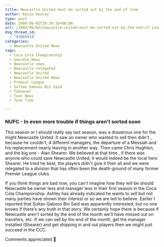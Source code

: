 ```yaml
---
title: Newcastle United must be sorted out by the end of June
author: Kevin Doocey
type: post
date: 2009-06-02T20:39:10+00:00
url: /2009/06/02/newcastle-united-must-be-sorted-out-by-the-end-of-june/
dsq_thread_id:
  - "92802414"
categories:
  - Newcastle United News
tags:
  - Coca Cola Championship
  - Geordie News
  - Newcastle news
  - Newcastle relegated
  - Newcastle United
  - Newcastle United News
  - Premier League
  - Sultan Qaboos Bin Said
  - Takeover
  - Toon News
  - Tyne Time

---
```

### NUFC - In even more trouble if things aren't sorted soon

This season or I should really say last season, was a disastrous one for the might Newcastle United. It saw an owner who wanted to sell then didn't , because he couldn't, 4 different managers, the departure of  a Messiah and his replacement nearly leaving in another way. Then came Chris Hughton, and the big one - Alan Shearer. We believed at that time , if there was anyone who could save Newcastle United, it would indeed be the local hero Shearer. He tried he best, the players didn't give it their all and we were relegated to a division that has often been the death-ground of many former Premier League clubs.

If you think things are bad now, you can't imagine how they will be should Newcastle be owner less and manager less in their first season in the Coca Cola Championship. Ashley has already indicated he wants to sell but not many parties have shown their interest or so we are led to believe. Earlier I reported that Sultan Qaboos Bin Said was apparently interested, but no one knows if there's any truth in that story. We certainly hope there is because if Newcastle aren't sorted by the end of the month we'll have missed out on transfers, etc. If we can sell by the end of the month, get the manager installed (Shearer) and get shipping in and out players then we might just succeed in the CCC.

Comments appreciated 🙂
